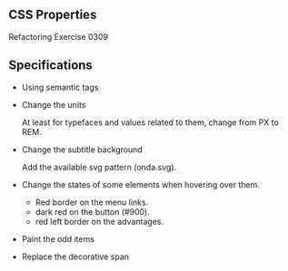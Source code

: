 ## CSS Properties

Refactoring Exercise 0309

## Specifications

- Using semantic tags

- Change the units

  At least for typefaces and values related to them, change from PX to REM.

- Change the subtitle background

  Add the available svg pattern (onda.svg).

- Change the states of some elements when hovering over them.

  - Red border on the menu links.
  - dark red on the button (#900).
  - red left border on the advantages.

- Paint the odd items

- Replace the decorative span

